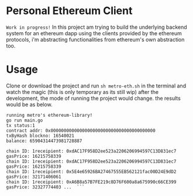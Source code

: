 # Personal Ethereum Client
```Work in progress!``` In this project am trying to build the underlying backend system for an ethereum dapp using the clients provided by the ethereum protocols, i'm abstracting functionalities from ethereum's own abstraction too.

# Usage
Clone or download the project and run ```sh metro-eth.sh``` in the terminal and watch the magic (this is only temporary as its still wip) after the development, the mode of running the project would change. the results would be as below.

``` 
running metro's ethereum-library!
go run main.go 
tx status:1
contract addr: 0x0000000000000000000000000000000000000000
txByHash blockno: 16540021
balance: 65904314473981728887

chain ID: 1receipient: 0xdAC17F958D2ee523a2206206994597C13D831ec7
gasPrice: 16215758339
chain ID: 1receipient: 0xdAC17F958D2ee523a2206206994597C13D831ec7
gasPrice: 16215758339
chain ID: 1receipient: 0x5E4e65926BA27467555EB562121fac00D24E9dD2
gasPrice: 32171406061
chain ID: 1receipient: 0xA6B8a57B7FE219c8D76F600a8a675990c66CE399
gasPrice: 32327774403 ...  ```